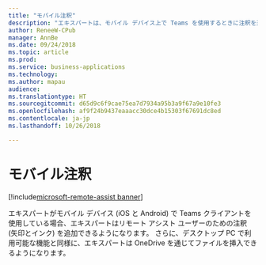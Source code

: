 ```yaml
---
title: "モバイル注釈"
description: "エキスパートは、モバイル デバイス上で Teams を使用するときに注釈を追加できます。"
author: ReneeW-CPub
manager: AnnBe
ms.date: 09/24/2018
ms.topic: article
ms.prod: 
ms.service: business-applications
ms.technology: 
ms.author: mapau
audience: 
ms.translationtype: HT
ms.sourcegitcommit: d65d9c6f9cae75ea7d7934a95b3a9f67a9e10fe3
ms.openlocfilehash: af9f24b9437eaaacc30dce4b15303f67691dc8ed
ms.contentlocale: ja-jp
ms.lasthandoff: 10/26/2018

---
```


# <a name="mobile-annotations"></a>モバイル注釈

[!include[microsoft-remote-assist banner](../includes/microsoft-remote-assist.md)]

エキスパートがモバイル デバイス (iOS と Android) で Teams クライアントを使用している場合、エキスパートはリモート アシスト ユーザーのための注釈 (矢印とインク) を追加できるようになります。 さらに、デスクトップ PC で利用可能な機能と同様に、エキスパートは OneDrive を通じてファイルを挿入できるようになります。

